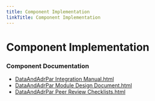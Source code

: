 ```yaml
---
title: Component Implementation
linkTitle: Component Implementation
---
```


# Component Implementation
### Component Documentation

- [DataAndAdrPar Integration Manual.html](doc/DataAndAdrPar%20Integration%20Manual.html)
- [DataAndAdrPar Module Design Document.html](doc/DataAndAdrPar%20Module%20Design%20Document.html)
- [DataAndAdrPar Peer Review Checklists.html](doc/DataAndAdrPar%20Peer%20Review%20Checklists.html)

